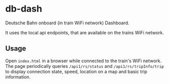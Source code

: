 # db-dash
Deutsche Bahn onboard (in train WiFi network) Dashboard.

It uses the local api endpoints, that are available on the trains WiFi network.

## Usage

Open `index.html` in a browser while connected to the train's WiFi network. The page periodically queries
`/api1/rs/status` and `/api1/rs/tripInfo/trip` to display connection state, speed, location on a map and
basic trip information.
